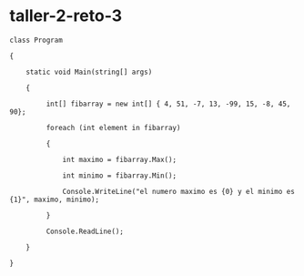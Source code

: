 # taller-2-reto-3


    class Program
    
    {
    
        static void Main(string[] args)
        
        {
        
             int[] fibarray = new int[] { 4, 51, -7, 13, -99, 15, -8, 45, 90};
             
             foreach (int element in fibarray)
             
             {
             
                 int maximo = fibarray.Max();
                 
                 int minimo = fibarray.Min();
                 
                 Console.WriteLine("el numero maximo es {0} y el minimo es {1}", maximo, minimo);
                 
             }
             
             Console.ReadLine();
             
        }
        
    }

